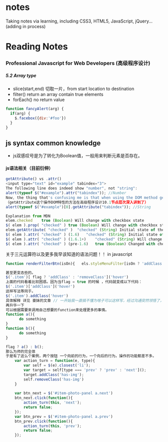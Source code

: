# notes
Taking notes via learning, including CSS3, HTML5, JavaScript, jQuery...(adding in process)

# Reading Notes
### Professional Javascript for Web Developers (高级程序设计)

##### 5.2 Array type
* slice(start,end)  切取一片，from start location to destination
* filter() return an array contain true elements
* forEach() no return value

```javascript
function fancyAlert(arg) {
  if(arg) {
    $.facebox({div:'#foo'})
  }
}
```

## js syntax common knowledge
* js双感叹号是为了转化为Boolean值，一般用来判断元素是否存在。


#### js语法相关（目前衍伸）

```javascript
getAttribute() vs .attr()
<input type="text" id="example" tabindex="3">
The following line does indeed show "number", not "string":
alert(typeof $("#example").attr("tabindex")); //Number
Now, the thing that's confusing me is that when using the DOM method getAttribute, you get a different result:
（getAttribute这个操作DOM特性的方法在高级程序设计10.1节点层次深入讲到了）
alert(typeof $("#example")[0].getAttribute("tabindex")); //String

Explanation from MDN
elem.checked	true (Boolean) Will change with checkbox state
$( elem ).prop( "checked" )	true (Boolean) Will change with checkbox state
elem.getAttribute( "checked" )	"checked" (String) Initial state of the checkbox; does not change
$( elem ).attr( "checked" ) (1.6)	"checked" (String) Initial state of the checkbox; does not change
$( elem ).attr( "checked" ) (1.6.1+)	"checked" (String) Will change with checkbox state
$( elem ).attr( "checked" ) (pre-1.6)	true (Boolean) Changed with checkbox state
```


关于三元运算符以及更多我早该知道的语法问题！！ in javascript

```javascript
function renderFilterBtn(isOn){   els.styleMenuFilter[isOn ? 'addClass' : 'removeClass']('on'); }

甚至更变态些的。
$('.item')[ flag ? 'addClass' : 'removeClass']('hover')
上面的代码看着比较困惑。因为当flag = true 的时候 ，代码就变成以下代码：
$('.item')['addClass']('hover')
这样写法等同于。
$('.item').addClass('hover')
具体解释 详见 豪妹的文章 // 一开始我一直搞不懂为啥子可以这样写，经过沟通突然领悟了，咩哈哈
再升华一下
可以根据需要来调用自己想要的function来处理更多的事情。
function a(){
      do something
}
function b(){
      do something
}

flag ? a() : b();
那么为师的完全体
于是有了这么个案例，两个按钮 一个向前的行为，一个向后的行为。操作的功能都差不多。
    var action_turn = function(e, type){
        var self = $(e).closest('li');
        var target = self[type === 'prev' ? 'prev' : 'next']();
        target.addClass('has-img');
        self.removeClass('has-img')
    }
    
    var btn_next = $('#item-photo-panel a.next')
    btn_next.click(function(){
        action_turn(this, 'next');
        return false;
    });
    var btn_prev = $('#item-photo-panel a.prev')
    btn_prev.click(function(){
        action_turn(this, 'prev');
        return false;
    });
```
